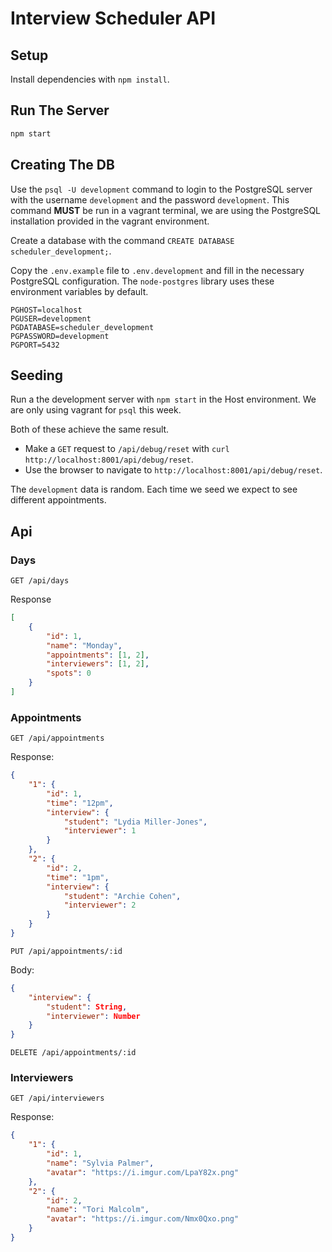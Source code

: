 # Interview Scheduler API

## Setup

Install dependencies with `npm install`.

## Run The Server

```sh
npm start
```

## Creating The DB

Use the `psql -U development` command to login to the PostgreSQL server with the username `development` and the password `development`. This command **MUST** be run in a vagrant terminal, we are using the PostgreSQL installation provided in the vagrant environment.

Create a database with the command `CREATE DATABASE scheduler_development;`.

Copy the `.env.example` file to `.env.development` and fill in the necessary PostgreSQL configuration. The `node-postgres` library uses these environment variables by default.

```
PGHOST=localhost
PGUSER=development
PGDATABASE=scheduler_development
PGPASSWORD=development
PGPORT=5432
```

## Seeding

Run a the development server with `npm start` in the Host environment. We are only using vagrant for `psql` this week.

Both of these achieve the same result.

- Make a `GET` request to `/api/debug/reset` with `curl http://localhost:8001/api/debug/reset`.
- Use the browser to navigate to `http://localhost:8001/api/debug/reset`.

The `development` data is random. Each time we seed we expect to see different appointments.

## Api

### Days

`GET /api/days`

Response

```json
[
	{
		"id": 1,
		"name": "Monday",
		"appointments": [1, 2],
		"interviewers": [1, 2],
		"spots": 0
	}
]
```

### Appointments

`GET /api/appointments`

Response:

```json
{
	"1": {
		"id": 1,
		"time": "12pm",
		"interview": {
			"student": "Lydia Miller-Jones",
			"interviewer": 1
		}
	},
	"2": {
		"id": 2,
		"time": "1pm",
		"interview": {
			"student": "Archie Cohen",
			"interviewer": 2
		}
	}
}
```

`PUT /api/appointments/:id`

Body:

```json
{
	"interview": {
		"student": String,
		"interviewer": Number
	}
}
```

`DELETE /api/appointments/:id`

### Interviewers

`GET /api/interviewers`

Response:

```json
{
	"1": {
		"id": 1,
		"name": "Sylvia Palmer",
		"avatar": "https://i.imgur.com/LpaY82x.png"
	},
	"2": {
		"id": 2,
		"name": "Tori Malcolm",
		"avatar": "https://i.imgur.com/Nmx0Qxo.png"
	}
}
```

